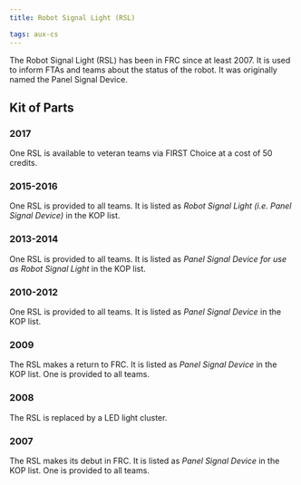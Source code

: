 ```yaml
---
title: Robot Signal Light (RSL)

tags: aux-cs
---
```


The Robot Signal Light (RSL) has been in FRC since at least 2007. It is used to inform FTAs and teams about the status of the robot. 
It was originally named the Panel Signal Device.

## Kit of Parts

### 2017

One RSL is available to veteran teams via FIRST Choice at a cost of 50 credits.

### 2015-2016

One RSL is provided to all teams. It is listed as *Robot Signal Light (i.e. Panel Signal Device)* in the KOP list.

### 2013-2014

One RSL is provided to all teams. It is listed as *Panel Signal Device for use as Robot Signal Light* in the KOP list.

### 2010-2012

One RSL is provided to all teams. It is listed as *Panel Signal Device* in the KOP list.

### 2009

The RSL makes a return to FRC. It is listed as *Panel Signal Device* in the KOP list. One is provided to all teams.

### 2008

The RSL is replaced by a LED light cluster.

### 2007

The RSL makes its debut in FRC. It is listed as *Panel Signal Device* in the KOP list. One is provided to all teams.
